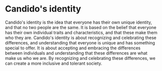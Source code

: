# Candido's identity

Candido's identity is the idea that everyone has their own unique identity, and that no two people are the same. It is based on the belief that everyone has their own individual traits and characteristics, and that these make them who they are. Candido's identity is about recognizing and celebrating these differences, and understanding that everyone is unique and has something special to offer. It is about accepting and embracing the differences between individuals and understanding that these differences are what make us who we are. By recognizing and celebrating these differences, we can create a more inclusive and tolerant society.
